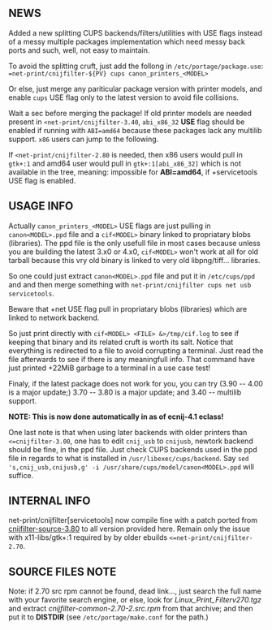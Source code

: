 NEWS
----

Added a new splitting CUPS backends/filters/utilities with USE flags instead of
a messy multiple packages implementation which need messy back ports and such,
well, not easy to maintain.

To avoid the splitting cruft, just add the follong in `/etc/portage/package.use`:
`=net-print/cnijfilter-${PV} cups canon_printers_<MODEL>`

Or else, just merge any pariticular package version with printer models, and
enable `cups` USE flag only to the latest version to avoid file collisions.

Wait a sec before merging the package! If old printer models are needed present in
`<net-print/cnijfilter-3.40`, `abi_x86_32` **USE** flag should be enabled if running with
`ABI=amd64` because these packages lack any multilib support. `x86` users can
jump to the following.

If `<net-print/cnijfilter-2.80` is needed, then x86 users would pull in `gtk+:1`
and amd64 user would pull in `gtk+:1[abi_x86_32]` which is not available in the
tree, meaning: impossible for **ABI=amd64**, if +servicetools USE flag is enabled.

USAGE INFO
----------

Actually `canon_printers_<MODEL>` USE flags are just pulling in `canon<MODEL>.ppd` file
and a `cif<MODEL>` binary linked to propriatary blobs (libraries). The ppd file is
the only usefull file in most cases because unless you are building the latest 3.x0
or 4.x0, `cif<MODEL>` won't work at all for old tarball because this vry old binary
is linked to very old libpng/tiff... libraries.

So one could just extract `canon<MODEL>.ppd` file and put it in `/etc/cups/ppd` and
and then merge something with `net-print/cnijfilter cups net usb servicetools`.

Beware that +net USE flag pull in propriatary blobs (libraries) which are linked to
network backend.

So just print directly with `cif<MODEL> <FILE> &>/tmp/cif.log` to see if keeping that
binary and its related cruft is worth its salt. Notice that everything is redirected
to a file to avoid corrupting a terminal. Just read the file afterwards to see if there
is any meaningfull info. That command have just printed +22MiB garbage to a terminal in
a use case test!

Finaly, if the latest package does not work for you, you can try (3.90 -- 4.00 is a
major update;) 3.70 -- 3.80 is a major update; and 3.40 -- multilib support.

**NOTE: This is now done automatically in as of ecnij-4.1 eclass!**

One last note is that when using later backends with older printers than `<=cnijfilter-3.00`,
one has to edit `cnij_usb` to `cnijusb`, newtork backend should be fine, in the
ppd file. Just check CUPS backends used in the ppd file in regards to what is installed
in `/usr/libexec/cups/backend`.
Say `sed 's,cnij_usb,cnijusb,g' -i /usr/share/cups/model/canon<MODEL>.ppd` will
suffice.

INTERNAL INFO
-------------

net-print/cnijfilter[servicetools] now compile fine with a patch ported from
[cnijfilter-source-3.80](https://github.com/tokiclover/cnijfilter-source-3.80)
to all version provided here. Remain only the issue with x11-libs/gtk+:1
required by by older ebuilds `<=net-print/cnijfilter-2.70`.

SOURCE FILES NOTE
-----------------

Note: if 2.70 src rpm cannot be found, dead link..., just search the full name
with your favorite search engine, or else, look for *Linux_Print_Filterv270.tgz*
and extract *cnijfilter-common-2.70-2.src.rpm* from that archive; and then put it
to **DISTDIR** (see `/etc/portage/make.conf` for the path.)
